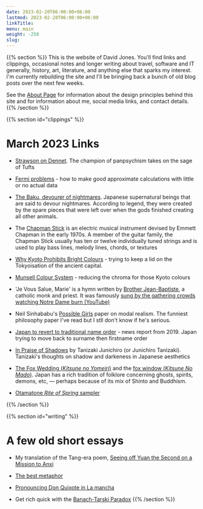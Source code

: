 ```yaml
---
date: 2023-02-20T06:00:00+06:00
lastmod: 2023-02-28T06:00:00+06:00
linkTitle: 
menu: main
weight: -250
slug: 
---
```

{{% section %}}
This is the website of David Jones. You'll find links and clippings, occasional notes and longer writing about travel, software and IT generally, history, art, literature, and anything else that sparks my interest. I'm currently rebuilding the site and I'll be bringing back a bunch of old blog posts over the next few weeks.

See the [About Page](../about/) for information about the design principles behind this site and for information about me, social media links, and contact details.{{% /section %}}







{{% section id="clippings" %}}
# March 2023 Links

- [Strawson on Dennet](https://www.academia.edu/411597/The_self_as_software_1992_review_of_Dennett_Consciousness_Explained?email_work_card=view-paper). The champion of panpsychism takes on the sage of Tufts

- [Fermi problems](https://en.wikipedia.org/wiki/Fermi_problem) - how to make good approximate calculations with little or no actual data

- [The Baku, devourer of nightmares](https://en.wikipedia.org/wiki/Baku_(mythology)). Japanese supernatural beings that are said to devour nightmares. According to legend, they were created by the spare pieces that were left over when the gods finished creating all other animals.

- The [Chapman Stick](https://en.wikipedia.org/wiki/Chapman_Stick) is an electric musical instrument devised by Emmett Chapman in the early 1970s. A member of the guitar family, the Chapman Stick usually has ten or twelve individually tuned strings and is used to play bass lines, melody lines, chords, or textures


- [Why Kyoto Prohibits Bright Colours](https://www.youtube.com/watch?v=KuX3nu4jdo0) - trying to keep a lid on the Tokyoisation of the ancient capital. 

- [Munsell Colour System](https://en.wikipedia.org/w/index.php?title=Munsell_color_system&oldid=1122563341) - reducing the chroma for those Kyoto colours

- 'Je Vous Salue, Marie' is a hymn written by [Brother Jean-Baptiste](https://fr.wikipedia.org/wiki/Jean-Baptiste_de_la_Sainte-Famille), a catholic monk and priest. It was famously [sung by the gathering crowds watching Notre Dame burn (YouTube)](https://www.youtube.com/watch?v=iH8Pbcd4z80E)

- Neil Sinhababu's [Possible Girls](https://philpapers.org/archive/SINPG) paper on modal realism. The funniest philosophy paper I've read but I stll don't know if he's serious. 

- [Japan to revert to traditional name order](https://www.reuters.com/article/us-japan-names-idUSKCN1VR1LE) - news report from 2019. Japan trying to move back to surname then firstname order

- [In Praise of Shadows](http://pdf-objects.com/files/In-Praise-of-Shadows-Junichiro-Tanizaki.pdf) by Tanizaki Junichiro (or Junichiro Tanizaki). Tanizaki's thoughts on shadow and darkeness in Japanese aesthetics

- [The Fox Wedding (*Kitsune no Yomeiri*)](https://en.wikipedia.org/wiki/Kitsune_no_yomeiri) and the [fox window (*Kitsune No Mado*)](https://theghostinmymachine.com/2021/08/18/the-most-dangerous-games-the-fox-window-game-or-how-to-see-ghosts/). Japan has a rich tradition of folklore concerning ghosts, spirits, demons, etc, &mdash; perhaps because of its mix of Shinto and Buddhism.

- [Otamatone *Rite of Spring* sampler](https://www.youtube.com/watch?v=QTuwg0OakXs)


{{% /section %}}

{{% section id="writing" %}}
# A few old short essays
- My translation of the Tang-era poem, [Seeing off Yuan the Second on a Mission to Anxi](/poetry/seeingoffyuan/)

- [The best metaphor](/thebestmetaphor/)

- [Pronouncing Don Quixote in La mancha](/donquixote/)

- Get rich quick with the [Banach-Tarski Paradox](/stem/banachtarski/)
{{% /section %}}




